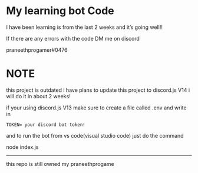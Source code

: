 # My learning bot Code

I have been learning is from the last 
2 weeks and it’s going well!!

If there are any errors with the code
DM me on discord

praneethprogamer#0476
# NOTE

this project is outdated i have plans to update this project to discord.js V14
i will do it in about 2 weeks!

if your using discord.js V13 make sure to create a file called .env
and write in

`TOKEN= your discord bot token!`

and to run the bot from vs code(visual studio code) just do the command

node index.js 

_____________________________________________

this repo is still owned my praneethprogame
